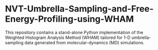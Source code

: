 # NVT-Umbrella-Sampling-and-Free-Energy-Profiling-using-WHAM

This repository contains a stand-alone Python implementation of the Weighted Histogram Analysis Method (WHAM) tailored for 1-D umbrella-sampling data generated from molecular-dynamics (MD) simulations.
